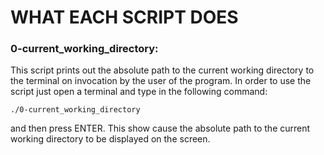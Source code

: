 # WHAT EACH SCRIPT DOES

### 0-current_working_directory: 
This script prints out the absolute path to the current working directory to the terminal on invocation by the user of the program. In order to use the script just open a terminal and type in the following command:


`./0-current_working_directory`


and then press ENTER. This show cause the absolute path to the current working directory to be displayed on the screen. 
